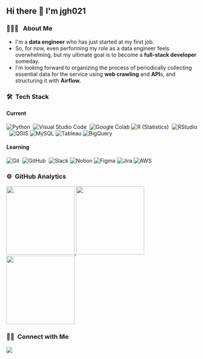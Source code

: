 ## Hi there 👋 I'm jgh021
### 👨🏻‍💻 &nbsp; About Me
- I'm a **data engineer** who has just started at my first job.
- So, for now, even performing my role as a data engineer feels overwhelming, but my ultimate goal is to become a **full-stack developer** someday.
- I'm looking forward to organizing the process of periodically collecting essential data for the service using **web crawling** and **API**s, and structuring it with **Airflow.**


### 🛠 &nbsp;Tech Stack
#### Current
![Python](https://img.shields.io/badge/-Python-333333?style=flat&logo=python)&nbsp;
![Visual Studio Code](https://img.shields.io/badge/-Visual%20Studio%20Code-333333?style=flat&logo=visual-studio-code&logoColor=007ACC)&nbsp;
![Google Colab](https://img.shields.io/badge/-Google%20Colab-333333?style=flat&logo=google-colab&logoColor=F9AB00)
![R (Statistics)](https://img.shields.io/badge/-R-333333?style=flat&logo=R&logoColor=276DC3)&nbsp;
![RStudio](https://img.shields.io/badge/-RStudio-333333?style=flat&logo=rstudio)&nbsp;
![QGIS](https://img.shields.io/badge/-QGIS-333333?style=flat&logo=qgis&logoColor=589632)
![MySQL](https://img.shields.io/badge/-MySQL-333333?style=flat&logo=mysql&logoColor=4479A1)
![Tableau](https://img.shields.io/badge/-Tableau-333333?style=flat&logo=tableau&logoColor=E97627)
![BigQuery](https://img.shields.io/badge/-BigQuery-333333?style=flat&logo=google-cloud&logoColor=4285F4)

#### Learning
![Git](https://img.shields.io/badge/-Git-333333?style=flat&logo=git)&nbsp;
![GitHub](https://img.shields.io/badge/-GitHub-333333?style=flat&logo=github)&nbsp;
![Slack](https://img.shields.io/badge/-Slack-333333?style=flat&logo=slack&logoColor=4A154B)
![Notion](https://img.shields.io/badge/-Notion-333333?style=flat&logo=notion&logoColor=000000)
![Figma](https://img.shields.io/badge/-Figma-333333?style=flat&logo=figma&logoColor=F24E1E)
![Jira](https://img.shields.io/badge/-Jira-333333?style=flat&logo=jira&logoColor=0052CC)
![AWS](https://img.shields.io/badge/-AWS-333333?style=flat&logo=amazon-aws&logoColor=232F3E)

### ⚙️ &nbsp;GitHub Analytics

<p align="left">
<a href="https://github.com/jgh021">
  <img height="180em" src="https://github-readme-stats-eight-theta.vercel.app/api?username=jgh021&show_icons=true&theme=vue-dark&include_all_commits=true&count_private=true" />
  <img height="180em" src="https://github-readme-stats-eight-theta.vercel.app/api/top-langs/?username=jgh021&layout=compact&exclude_lang=java+r&theme=vue-dark" />
  <img height="180em" src="https://github-readme-streak-stats.herokuapp.com/?user=jgh021&theme=vue-dark" />
</a>
</p>


### 🤝🏻 &nbsp;Connect with Me
<a href="mailto:jkhee0721@deepsales.com"><img src="https://img.shields.io/badge/-jkhee0721@deepsales.com-D14836?style=flat-square&logo=Gmail&logoColor=white"/></a>

